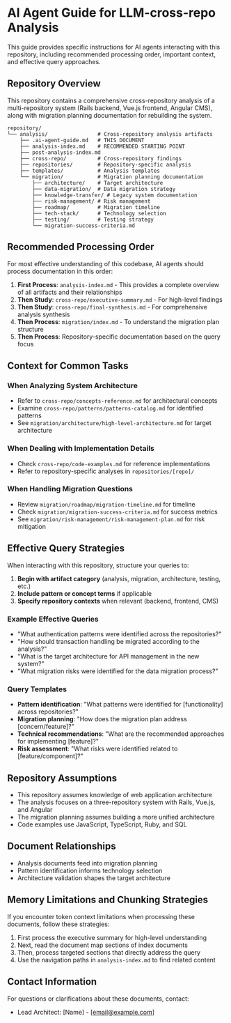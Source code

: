 # AI Agent Guide for LLM-cross-repo Analysis

This guide provides specific instructions for AI agents interacting with this repository, including recommended processing order, important context, and effective query approaches.

## Repository Overview

This repository contains a comprehensive cross-repository analysis of a multi-repository system (Rails backend, Vue.js frontend, Angular CMS), along with migration planning documentation for rebuilding the system.

```
repository/
└── analysis/                # Cross-repository analysis artifacts
    ├── .ai-agent-guide.md   # THIS DOCUMENT
    ├── analysis-index.md    # RECOMMENDED STARTING POINT
    ├── post-analysis-index.md
    ├── cross-repo/          # Cross-repository findings
    ├── repositories/        # Repository-specific analysis
    ├── templates/           # Analysis templates
    └── migration/           # Migration planning documentation
        ├── architecture/    # Target architecture
        ├── data-migration/  # Data migration strategy
        ├── knowledge-transfer/ # Legacy system documentation
        ├── risk-management/ # Risk management
        ├── roadmap/         # Migration timeline
        ├── tech-stack/      # Technology selection
        ├── testing/         # Testing strategy
        └── migration-success-criteria.md
```

## Recommended Processing Order

For most effective understanding of this codebase, AI agents should process documentation in this order:

1. **First Process**: `analysis-index.md` - This provides a complete overview of all artifacts and their relationships
2. **Then Study**: `cross-repo/executive-summary.md` - For high-level findings
3. **Then Study**: `cross-repo/final-synthesis.md` - For comprehensive analysis synthesis
4. **Then Process**: `migration/index.md` - To understand the migration plan structure
5. **Then Process**: Repository-specific documentation based on the query focus

## Context for Common Tasks

### When Analyzing System Architecture
- Refer to `cross-repo/concepts-reference.md` for architectural concepts
- Examine `cross-repo/patterns/patterns-catalog.md` for identified patterns
- See `migration/architecture/high-level-architecture.md` for target architecture

### When Dealing with Implementation Details
- Check `cross-repo/code-examples.md` for reference implementations
- Refer to repository-specific analyses in `repositories/[repo]/`

### When Handling Migration Questions
- Review `migration/roadmap/migration-timeline.md` for timeline
- Check `migration/migration-success-criteria.md` for success metrics
- See `migration/risk-management/risk-management-plan.md` for risk mitigation

## Effective Query Strategies

When interacting with this repository, structure your queries to:

1. **Begin with artifact category** (analysis, migration, architecture, testing, etc.)
2. **Include pattern or concept terms** if applicable
3. **Specify repository contexts** when relevant (backend, frontend, CMS)

### Example Effective Queries

- "What authentication patterns were identified across the repositories?"
- "How should transaction handling be migrated according to the analysis?"
- "What is the target architecture for API management in the new system?"
- "What migration risks were identified for the data migration process?"

### Query Templates

- **Pattern identification**: "What patterns were identified for [functionality] across repositories?"
- **Migration planning**: "How does the migration plan address [concern/feature]?"
- **Technical recommendations**: "What are the recommended approaches for implementing [feature]?"
- **Risk assessment**: "What risks were identified related to [feature/component]?"

## Repository Assumptions

- This repository assumes knowledge of web application architecture
- The analysis focuses on a three-repository system with Rails, Vue.js, and Angular
- The migration planning assumes building a more unified architecture
- Code examples use JavaScript, TypeScript, Ruby, and SQL

## Document Relationships

- Analysis documents feed into migration planning
- Pattern identification informs technology selection
- Architecture validation shapes the target architecture

## Memory Limitations and Chunking Strategies

If you encounter token context limitations when processing these documents, follow these strategies:

1. First process the executive summary for high-level understanding
2. Next, read the document map sections of index documents
3. Then, process targeted sections that directly address the query
4. Use the navigation paths in `analysis-index.md` to find related content

## Contact Information

For questions or clarifications about these documents, contact:
- Lead Architect: [Name] - [email@example.com] 